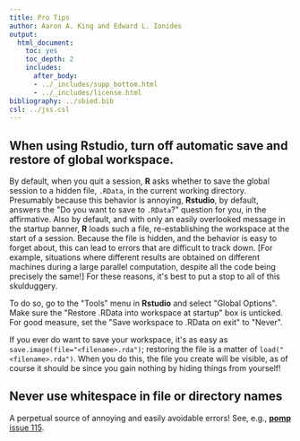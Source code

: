 ```yaml
---
title: Pro Tips
author: Aaron A. King and Edward L. Ionides
output:
  html_document:
    toc: yes
    toc_depth: 2
    includes:
      after_body:
      - ../_includes/supp_bottom.html
      - ../_includes/license.html
bibliography: ../sbied.bib
csl: ../jss.csl
---
```



## When using **Rstudio**, turn off automatic save and restore of global workspace.

By default, when you quit a session, **R** asks whether to save the global session to a hidden file, `.RData`, in the current working directory.
Presumably because this behavior is annoying, **Rstudio**, by default, answers the "Do you want to save to `.RData`?" question for you, in the affirmative.
Also by default, and with only an easily overlooked message in the startup banner, **R** loads such a file, re-establishing the workspace at the start of a session.
Because the file is hidden, and the behavior is easy to forget about, this can lead to errors that are difficult to track down.
[For example, situations where different results are obtained on different machines during a large parallel computation, despite all the code being precisely the same!]
For these reasons, it's best to put a stop to all of this skulduggery.

To do so, go to the "Tools" menu in **Rstudio** and select "Global Options".
Make sure the "Restore .RData into workspace at startup" box is unticked.
For good measure, set the "Save workspace to .RData on exit" to "Never".

If you ever do want to save your workspace, it's as easy as `save.image(file="<filename>.rda")`;
restoring the file is a matter of `load("<filename>.rda")`.
When you do this, the file you create will be visible, as of course it should be since you gain nothing by hiding things from yourself!


## Never use whitespace in file or directory names

A perpetual source of annoying and easily avoidable errors!
See, e.g., [**pomp** issue 115](https://github.com/kingaa/pomp/issues/115).
